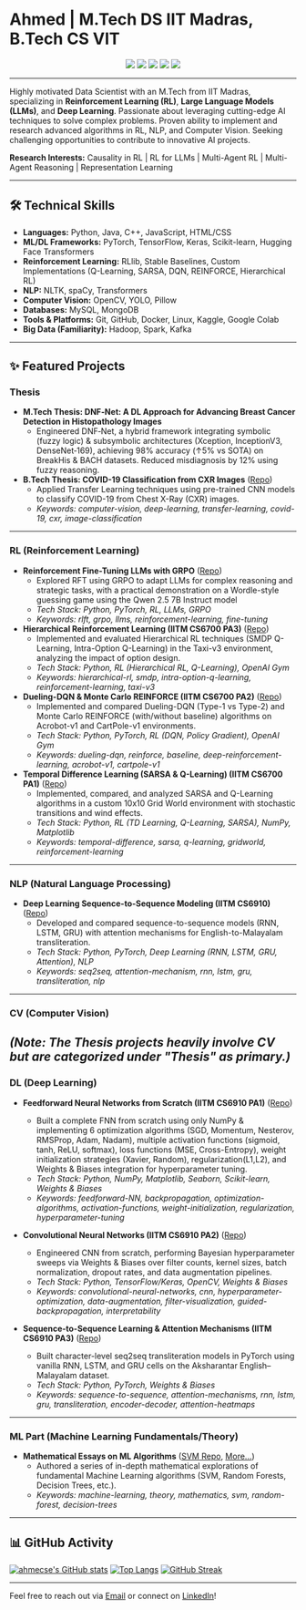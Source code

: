 # Ahmed  | M.Tech DS IIT Madras, B.Tech CS VIT

<p align="center">
  <a href="https://www.linkedin.com/in/ahmecse/" target="_blank"><img src="https://img.shields.io/badge/LinkedIn-ahmecse-blue?style=flat-square&logo=linkedin"></a>
  <a href="mailto:ahmecse@gmail.com"><img src="https://img.shields.io/badge/Email-Contact_Me-green?style=flat-square&logo=gmail"></a>
  <a href="https://github.com/ahmecse"><img src="https://img.shields.io/badge/GitHub-Profile-lightgrey?style=flat-square&logo=github"></a>
  <a href="https://www.kaggle.com/ahmecse" target="_blank"><img src="https://img.shields.io/badge/Kaggle-Top_5%25-blue?style=flat-square&logo=kaggle"></a>
  <a href="https://ahmecse.github.io/" target="_blank"><img src="https://img.shields.io/badge/Portfolio-Website-purple?style=flat-square&logo=google-chrome"></a>
</p>

---

Highly motivated Data Scientist with an M.Tech from IIT Madras, specializing in **Reinforcement Learning (RL)**, **Large Language Models (LLMs)**, and **Deep Learning**. Passionate about leveraging cutting-edge AI techniques to solve complex problems. Proven ability to implement and research advanced algorithms in RL, NLP, and Computer Vision. Seeking challenging opportunities to contribute to innovative AI projects.

**Research Interests:** Causality in RL | RL for LLMs | Multi-Agent RL | Multi-Agent Reasoning | Representation Learning

---

## 🛠️ Technical Skills

*   **Languages:** Python, Java, C++, JavaScript, HTML/CSS
*   **ML/DL Frameworks:** PyTorch, TensorFlow, Keras, Scikit-learn, Hugging Face Transformers
*   **Reinforcement Learning:** RLlib, Stable Baselines, Custom Implementations (Q-Learning, SARSA, DQN, REINFORCE, Hierarchical RL)
*   **NLP:** NLTK, spaCy, Transformers
*   **Computer Vision:** OpenCV, YOLO, Pillow
*   **Databases:** MySQL, MongoDB
*   **Tools & Platforms:** Git, GitHub, Docker, Linux, Kaggle, Google Colab
*   **Big Data (Familiarity):** Hadoop, Spark, Kafka

---

## ✨ Featured Projects

### Thesis

*   **M.Tech Thesis: DNF‑Net: A DL Approach for Advancing Breast Cancer Detection in Histopathology Images**
    *   Engineered DNF‑Net, a hybrid framework integrating symbolic (fuzzy logic) & subsymbolic architectures (Xception, InceptionV3, DenseNet‑169), achieving 98% accuracy (↑5% vs SOTA) on BreakHis & BACH datasets. Reduced misdiagnosis by 12% using fuzzy reasoning.
*   **B.Tech Thesis: COVID-19 Classification from CXR Images** ([Repo](https://github.com/ahmecse/BSc-Thesis-COVID19-CXR-TransferLearning))
    *   Applied Transfer Learning techniques using pre-trained CNN models to classify COVID-19 from Chest X-Ray (CXR) images.
    *   *Keywords: computer-vision, deep-learning, transfer-learning, covid-19, cxr, image-classification*
---

### RL (Reinforcement Learning)

*   **Reinforcement Fine-Tuning LLMs with GRPO** ([Repo](https://github.com/ahmecse/Reinforcement-Fine-Tuning-LLMs-with-GRPO))
    *   Explored RFT using GRPO to adapt LLMs for complex reasoning and strategic tasks, with a practical demonstration on a Wordle-style guessing game using the Qwen 2.5 7B Instruct model
    *   *Tech Stack: Python, PyTorch, RL, LLMs, GRPO*
    *   *Keywords: rlft, grpo, llms, reinforcement-learning, fine-tuning*
*   **Hierarchical Reinforcement Learning (IITM CS6700 PA3)** ([Repo](https://github.com/ahmecse/RL-Assignments-3-IITM-CS6700))
    *   Implemented and evaluated Hierarchical RL techniques (SMDP Q-Learning, Intra-Option Q-Learning) in the Taxi-v3 environment, analyzing the impact of option design.
    *   *Tech Stack: Python, RL (Hierarchical RL, Q-Learning), OpenAI Gym*
    *   *Keywords: hierarchical-rl, smdp, intra-option-q-learning, reinforcement-learning, taxi-v3*
*   **Dueling-DQN & Monte Carlo REINFORCE (IITM CS6700 PA2)** ([Repo](https://github.com/ahmecse/RL-Assignments-2-IITM-CS6700))
    *   Implemented and compared Dueling-DQN (Type-1 vs Type-2) and Monte Carlo REINFORCE (with/without baseline) algorithms on Acrobot-v1 and CartPole-v1 environments.
    *   *Tech Stack: Python, PyTorch, RL (DQN, Policy Gradient), OpenAI Gym*
    *   *Keywords: dueling-dqn, reinforce, baseline, deep-reinforcement-learning, acrobot-v1, cartpole-v1*
*   **Temporal Difference Learning (SARSA & Q-Learning) (IITM CS6700 PA1)** ([Repo](https://github.com/ahmecse/RL-Assignments-1-IITM-CS6700))
    *   Implemented, compared, and analyzed SARSA and Q-Learning algorithms in a custom 10x10 Grid World environment with stochastic transitions and wind effects.
    *   *Tech Stack: Python, RL (TD Learning, Q-Learning, SARSA), NumPy, Matplotlib*
    *   *Keywords: temporal-difference, sarsa, q-learning, gridworld, reinforcement-learning*
---
### NLP (Natural Language Processing)

*   **Deep Learning Sequence-to-Sequence Modeling (IITM CS6910)** ([Repo](https://github.com/ahmecse/DL-Assignments-3-IITM-CS6910))
    *   Developed and compared sequence-to-sequence models (RNN, LSTM, GRU) with attention mechanisms for English-to-Malayalam transliteration.
    *   *Tech Stack: Python, PyTorch, Deep Learning (RNN, LSTM, GRU, Attention), NLP*
    *   *Keywords: seq2seq, attention-mechanism, rnn, lstm, gru, transliteration, nlp*
---
### CV (Computer Vision)

*(Note: The Thesis projects heavily involve CV but are categorized under "Thesis" as primary.)*
---
### DL (Deep Learning)
*   **Feedforward Neural Networks from Scratch (IITM CS6910 PA1)** ([Repo](https://github.com/ahmecse/DL-Assignments-1-IITM-CS6910))
    *   Built a complete FNN from scratch using only NumPy & implementing 6 optimization algorithms (SGD, Momentum, Nesterov, RMSProp, Adam, Nadam), multiple activation functions (sigmoid, tanh, ReLU, softmax), loss functions (MSE, Cross-Entropy), weight initialization strategies (Xavier, Random), regularization(L1,L2), and Weights & Biases integration for hyperparameter tuning.
    *   *Tech Stack: Python, NumPy, Matplotlib, Seaborn, Scikit-learn, Weights & Biases*
    *   *Keywords: feedforward-NN, backpropagation, optimization-algorithms, activation-functions, weight-initialization, regularization, hyperparameter-tuning*
  *   **Convolutional Neural Networks (IITM CS6910 PA2)** ([Repo](https://github.com/ahmecse/DL-Assignments-2-IITM-CS6910))  
      *   Engineered CNN from scratch, performing Bayesian hyperparameter sweeps via Weights & Biases over filter counts, kernel sizes, batch normalization, dropout rates, and data augmentation pipelines. 
      *   *Tech Stack: Python, TensorFlow/Keras, OpenCV, Weights & Biases*  
      *   *Keywords: convolutional-neural-networks, cnn, hyperparameter-optimization, data-augmentation, filter-visualization, guided-backpropagation, interpretability*

*   **Sequence-to-Sequence Learning & Attention Mechanisms (IITM CS6910 PA3)** ([Repo](https://github.com/ahmecse/DL-Assignments-3-IITM-CS6910))  
    *   Built character-level seq2seq transliteration models in PyTorch using vanilla RNN, LSTM, and GRU cells on the Aksharantar English–Malayalam dataset. 
    *   *Tech Stack: Python, PyTorch, Weights & Biases*  
    *   *Keywords: sequence-to-sequence, attention-mechanisms, rnn, lstm, gru, transliteration, encoder-decoder, attention-heatmaps*
---
### ML Part (Machine Learning Fundamentals/Theory)

*   **Mathematical Essays on ML Algorithms** ([SVM Repo](https://github.com/ahmecse/A-Mathematical-Essay-on-Support-Vector-Machine), [More...](https://github.com/ahmecse?tab=repositories&q=Mathematical-essay))
    *   Authored a series of in-depth mathematical explorations of fundamental Machine Learning algorithms (SVM, Random Forests, Decision Trees, etc.).
    *   *Keywords: machine-learning, theory, mathematics, svm, random-forest, decision-trees*

---

## 📊 GitHub Activity

[![ahmecse's GitHub stats](https://github-readme-stats.vercel.app/api?username=ahmecse&show_icons=true&theme=radical)](https://github.com/ahmecse)
[![Top Langs](https://github-readme-stats.vercel.app/api/top-langs/?username=ahmecse&layout=compact&theme=radical)](https://github.com/ahmecse)
[![GitHub Streak](https://github-readme-streak-stats.herokuapp.com/?user=ahmecse&theme=radical)](https://github.com/ahmecse)

---

Feel free to reach out via [Email](mailto:ahmecse@gmail.com) or connect on [LinkedIn](https://www.linkedin.com/in/ahmecse/)!

